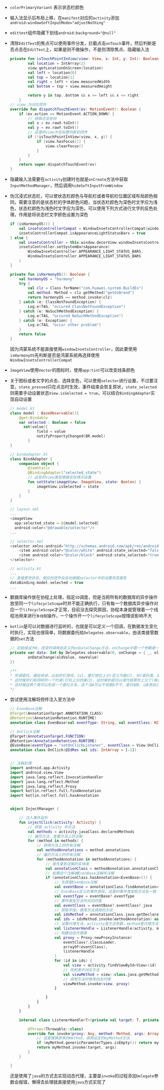 - `colorPrimaryVariant` 表示状态栏颜色

- 输入法显示后布局上移，在`manifest`对应的`activity`添加`android:windowSoftInputMode="adjustNothing"`

- `edittext`组件隐藏下划线`android:background="@null"`

- 清除`EditText`的焦点可以使用事件分发，拦截点击`onTouch`事件，然后判断是否点击在`EditText`上，如果是则不做操作，不是则清除焦点、隐藏输入法

  ```kotlin
  private fun isTouchPointInView(view: View, x: Int, y: Int): Boolean {
          val location = IntArray(2)
          view.getLocationOnScreen(location)
          val left = location[0]
          val top = location[1]
          val right = left + view.measuredWidth
          val bottom = top + view.measuredHeight
  
          return y in top..bottom && x >= left && x <= right
      }
  // view 为对应控件
  override fun dispatchTouchEvent(ev: MotionEvent): Boolean {
      if (ev.action == MotionEvent.ACTION_DOWN) {
          // 获取点击坐标
          val x = ev.rawX.toInt()
          val y = ev.rawY.toInt()
          // 这里的view为实际要判断的控件
          if (!isTouchPointInView(view, x, y)) {
              if (view.hasFocus()) {
                  view.clearFocus()
              }
          }
      }
      return super.dispatchTouchEvent(ev)
  }
  ```

- 隐藏输入法需要在`activity`创建时也就是`onCreate`方法中获取`InputMethodManager`，然后调用`hideSoftInputFromWindow`

- 伪沉浸式状态栏，可以使状态栏颜色与导航栏或者导航栏位置区域布局颜色相同，需要注意的是状态栏的字体颜色问题，当状态栏颜色为深色时文字应为浅色，状态栏颜色为浅色时文字应为深色，可以使用下列方式进行文字的反色处理，作用是将状态栏文字颜色设置为深色

  ```kotlin
  if (isHarmonyOS()) {
      val insetsControllerCompat = WindowInsetsControllerCompat(window, window.decorView)
      insetsControllerCompat.isAppearanceLightStatusBars = true
  } else {
      val insetsController = this.window.decorView.windowInsetsController ?: return
      insetsController.setSystemBarsAppearance(
          WindowInsetsController.APPEARANCE_LIGHT_STATUS_BARS,
          WindowInsetsController.APPEARANCE_LIGHT_STATUS_BARS
      )
  }
  ```

  ```kotlin
  private fun isHarmonyOS(): Boolean {
      val harmonyOS = "harmony"
      try {
          val clz = Class.forName("com.huawei.system.BuildEx")
          val method: Method = clz.getMethod("getOsBrand")
          return harmonyOS == method.invoke(clz)
      } catch (e: ClassNotFoundException) {
          Log.e(TAG, "occured ClassNotFoundException")
      } catch (e: NoSuchMethodException) {
          Log.e(TAG, "occured NoSuchMethodException")
      } catch (e: Exception) {
          Log.e(TAG, "occur other problem")
      }
      return false
  }
  ```

  因为鸿蒙系统不能直接使用`windowInsetsController`，因此要使用`isHarmonyOS`先判断是否是鸿蒙系统再选择使用`WindowInsetsControllerCompat`

- `ImageView`使用`Vector`的图标时，使用`app:tint`可以改变线条颜色

- 关于图标或者文字的点击、选择变色，可以使用`selector`进行设置，不过要注意，`state_pressed`只在点击时生效，事件结束会恢复原状，`state_selected`则需要手动设置状态`View.isSelected = true`，可以结合`BindingAdapter`实现自动设置

  ```kotlin
  // model.kt
  class model : BaseObservable(){
      @get:Bindable
      var selected : Boolean = false
      	set(value){
              field = value
              notifyPropertyChanged(BR.model)
          }
  }
  
  // bindadapter.kt
  class BindAdapter {
      companion object {
          @JvmStatic
          @BindingAdapter("selected_state")
          // 此处的view类型根据实际情况设置
          fun setState(imageView: ImageView, state: Boolen) {
              imageView.isSelected = state
          }
      }
  }
  
  // layout.xml
  ...
  <imageView 
  	app:selected_state = @{model.selected} 
  	android:color="@drawable/selector"/>
  ...
  
  // selector.xml
  <selector xmlns:android="http://schemas.android.com/apk/res/android">
      <item android:color="@color/white" android:state_selected="false"/>
      <item android:color="@color/black" android:state_selected="true"/>
  </selector>
  
  // activity.kt
  ...
  // 直接更改状态，相应的控件会自动根据selector中的设置改变属性
  dataBinding.model.selected = true
  ...
  ```
  
- 数据库操作放在协程上处理，指定`IO`调度，但是当把所有的数据库的异步操作放至同一个`lifecycleScope`时并不能正确执行，只有每一个数据库异步操作对应一个`lifecycleScope`才正常，目前没去探究原因，协程本身就管理着一个线程池用来进行`多线程`操作，一个操作开一个`lifecycleScope`按理说影响不大

- `kotlin`是可以对数据进行监听的，也就是可以定义一个回调，在数据发生变化时执行，实现也很简单，将数据委托给`Delegates.observable`，由该类接管数据的`set`方法

  ```kotlin
  // 初始值设为0，改变时调用自定义的onDataChange方法，onChange中第一个参数是一个反射对象，也就是data的属性
  private var data: Int by Delegates.observable(0, onChange = { _, oldValue, newValue ->
          onDataChange(oldValue, newValue)
  })
  
  /**
  * 所谓委托，通俗地讲，比如你打游戏，lol，要打排位上分(定义为接口)，你(委托类，继承接口)可以打，代练(被委托类，继承接口)也可以
  * 这时候你们有同样的一个约束(打机上分的接口)，这时候你就可以请代练帮你上分了(缺乏体育精神)，这就是委托的过程，两个类AB有相同的接口
  * 这时候这两个类可以形成一个委托关系，这个活A可以干但是A不干，委托给B，让B用自己对应的相同接口去干，委托实际上也是设计模式的一种
  */
  ```


- 尝试使用注解将控件注入至方法中

  ```kotlin
  // EvenBase注解
  @Target(AnnotationTarget.ANNOTATION_CLASS)
  @Retention(AnnotationRetention.RUNTIME)
  annotation class EvenBase(val eventType: String, val eventClass: KClass<*>)
  
  // OnClick注解
  @Target(AnnotationTarget.FUNCTION)
  @Retention(AnnotationRetention.RUNTIME)
  @EvenBase(eventType = "setOnClickListener", eventClass = View.OnClickListener::class)
  annotation class OnClick(@IdRes val ids: IntArray = [-1])
  
  
  // 注解处理
  import android.app.Activity
  import android.view.View
  import java.lang.reflect.InvocationHandler
  import java.lang.reflect.Method
  import java.lang.reflect.Proxy
  import kotlin.reflect.full.findAnnotation
  import kotlin.reflect.full.hasAnnotation
  
  
  object InjectManager {
  
      // 注入事件监听
      fun injectClick(activity: Activity) {
          // 获取 activity 中方法
          val methods = activity.javaClass.declaredMethods
          // 遍历方法，查看方法上的注解
          for (method in methods) {
              // 获得方法上的所有注解
              val methodAnnotations = method.annotations
              // 遍历方法上的所有注解
              for (methodAnnotation in methodAnnotations) {
                  // 首先拿到注解的实体类
                  val annotationClass = methodAnnotation.annotationClass
                  // 如果这个注解被EvenBase注解所注解
                  if (annotationClass.hasAnnotation<EvenBase>()) {
                      // 先获取EvenBase注解
                      val eventBase = annotationClass.findAnnotation<EvenBase>()
                      // EvenBase定义的事件类型，这里的事件类型和方法名一致
                      val eventType = eventBase?.eventType
                      // 事件类型方法所对应的类
                      val eventClass = eventBase?.eventClass?.java
                      // 获取字段，使用方法调用的方式
                      val idsMethod = annotationClass.java.getDeclaredMethod("ids")
                      val ids = idsMethod.invoke(methodAnnotation) as IntArray
                      // 设置代理方法，activity是方法参数，method是代理方法，代理setOnClickListener方法
                      val listenerHandle = ListenerHandle(activity, method)
                      // 构建动态代理类
                      val proxy = Proxy.newProxyInstance(
                          eventClass?.classLoader,
                          arrayOf(eventClass),
                          listenerHandle
                      )
                      for (id in ids) {
                          val view = activity.findViewById<View>(id)
                          // 找到类中对应方法
                          val viewMethod = view::class.java.getMethod(eventType!!, eventClass)
                          // 调用方法时使用动态代理
                          viewMethod.invoke(view, proxy)
                      }
  
                  }
              }
          }
      }
  
      internal class ListenerHandle<T>(private val target: T, private val myMethod: Method) : InvocationHandler {
  
          @Throws(Throwable::class)
          override fun invoke(proxy: Any, method: Method, args: Array<Any>): Any? {
              // 这里替换原来的method，调用设定的myMethod方法
              if (myMethod.genericParameterTypes.isEmpty()) return myMethod.invoke(target)
              return myMethod.invoke(target, args)
          }
      }
  
  }
  ```

  还是使用了`java`的方式去实现动态代理，主要是`invoke`的过程添加`Delegate`参数会报错，懒得去处理就直接使用`java`方式实现了